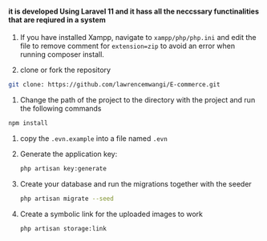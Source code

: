 #### it is developed Using Laravel 11 and it hass all the neccssary functinalities that are reqiured in a system

1. If you have installed Xampp, navigate to `xampp/php/php.ini` and edit the file to remove comment for `extension=zip` to avoid an error when running composer install.

1. clone or fork the repository

``` bash
git clone: https://github.com/lawrencemwangi/E-commerce.git


```

1. Change the path of the project to the directory with the project and run the following commands

```bash
npm install

```

1. copy the `.evn.example` into a file named  `.evn`

1. Generate the application key:
    ```bash
    php artisan key:generate
    ```
1. Create your database and run the migrations together with the seeder
    ```bash
    php artisan migrate --seed
    ```
1. Create a symbolic link for the uploaded images to work
    ```bash
    php artisan storage:link
